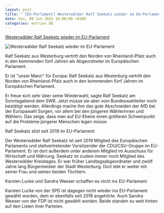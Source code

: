 ```yaml
---
layout: post
title: " [EU-Parlament] Westerwälder Ralf Seekatz wieder im EU-Parlament"
date: Sun, 09 Jun 2024 18:00:00 +0200
categories: entries DE
---
```

[Westerwälder Ralf Seekatz wieder im EU-Parlament](https://www.swr.de/swraktuell/rheinland-pfalz/koblenz/europawahl-ralf-seekatz-wieder-im-eu-parlament-100.html)

![Westerwälder Ralf Seekatz wieder im EU-Parlament](https://www.swr.de/swraktuell/rheinland-pfalz/koblenz/1717954892998%2Cralf-seekatz-abgeordneter-europaeisches-parlament-100~_v-16x9@2dM_-ad6791ade5eb8b5c935dd377130b903c4b5781d8.jpg)

Ralf Seekatz aus Westerburg vertritt den Norden von Rheinland-Pfalz auch in den kommenden fünf Jahren als Abgeordneter im Europäischen Parlament.

Er ist "unser Mann" für Europa: Ralf Seekatz aus Westerburg vertritt den Norden von Rheinland-Pfalz auch in den kommenden fünf Jahren im Europäischen Parlament.

Er freue sich sehr über seine Wiederwahl, sagte Ralf Seekatz am Sonntagabend dem SWR. Jetzt müsse sie aber vom Bundeswahlleiter noch bestätigt werden. Allerdings mache ihm das gute Abschneiden der AfD bei der Europawahl Sorgen, vor allem bei den jüngeren Wählerinnen und Wählern. Das zeige, dass man auf EU-Ebene einen größeren Schwerpunkt auf die Probleme jüngerer Menschen legen müsse.

Ralf Seekatz sitzt seit 2019 im EU-Parlament

Der Westerwälder Ralf Seekatz ist seit 2019 Mitglied des Europäischen Parlaments und stellvertretender Vorsitzender der CDU/CSU-Gruppe im EU-Parlament. Er ist dort außerdem unter anderem Mitglied im Ausschuss für Wirtschaft und Währung. Seekatz ist zudem immer noch Mitglied des Westerwälder Kreistages. Er war früher Landtagsabgeordneter und zwölf Jahre lang Bürgermeister der Stadt Westerburg. Dort lebt er weiter mit seiner Frau und seinen beiden Töchtern.

Karsten Lucke und Sandra Weeser schaffen es nicht ins EU-Parlament

Karsten Lucke von der SPD ist dagegen nicht wieder ins EU-Parlament gewählt worden, dem er ebenfalls seit 2019 angehörte. Auch Sandra Weeser von der FDP ist nicht gewählt worden. Beide standen zu weit hinten auf den Listen ihrer Parteien.

